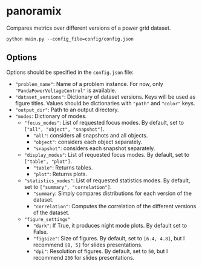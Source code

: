 # panoramix
Compares metrics over different versions of a power grid dataset.

```
python main.py --config_file=config/config.json
```

## Options

Options should be specified in the `config.json` file:
- `"problem_name"`: Name of a problem instance. For now, only `"PandaPowerVoltageControl"` is available.
- `"dataset_versions"`: Dictionary of dataset versions. Keys will be used as figure titles. Values
  should be dictionaries with `"path"` and `"color"` keys.
- `"output_dir"`: Path to an output directory.
- `"modes`: Dictionary of modes.
  - `"focus_modes"`: List of requested focus modes. By default, set to `["all", "object", "snapshot"]`.
    - `"all"`: considers all snapshots and all objects.
    - `"object"`: considers each object separately.
    - `"snapshot"`: considers each snapshot separately.
  - `"display_modes"`: List of requested focus modes. By default, set to `["table", "plot"]`.
    - `"table"`: Returns tables.
    - `"plot"`: Returns plots.
  - `"statistics_modes"`: List of requested statistics modes. By default, set to `["summary", "correlation"]`.
    - `"summary`: Simply compares distributions for each version of the dataset.
    - `"correlation"`: Computes the correlation of the different versions of the dataset.
  - `"figure_settings"`
    - `"dark"`: If True, it produces night mode plots. By default set to False.
    - `"figsize"`: Size of figures. By default, set to `[6.4, 4.8]`, but I recommend `[8, 5]` for slides presentations.
    - `"dpi"`: Resolution of figures. By default, set to `50`, but I recommend `200` for slides presentations.
